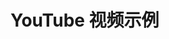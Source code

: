 # YouTube 视频示例
<CodePen
  user="kowlor"
  slug-hash="ZYYQoy"
  title="Solar System animation - Pure CSS"
  :default-tab="['css','result']"
  :theme="$isDarkmode? 'dark': 'light'"
/>
<!-- <BiliBili  aid="97960469" cid="740088292" page="20" /> -->
